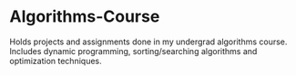 # Algorithms-Course
Holds projects and assignments done in my undergrad algorithms course. Includes dynamic programming, sorting/searching algorithms and optimization techniques.
